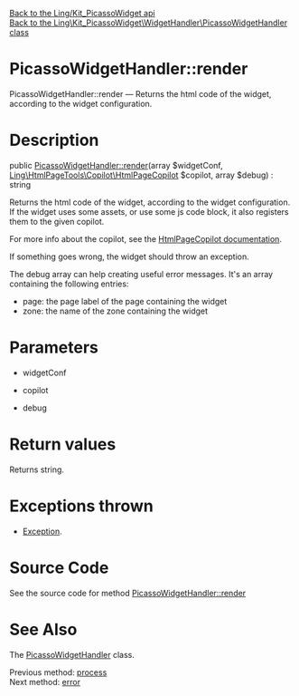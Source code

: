 [Back to the Ling/Kit_PicassoWidget api](https://github.com/lingtalfi/Kit_PicassoWidget/blob/master/doc/api/Ling/Kit_PicassoWidget.md)<br>
[Back to the Ling\Kit_PicassoWidget\WidgetHandler\PicassoWidgetHandler class](https://github.com/lingtalfi/Kit_PicassoWidget/blob/master/doc/api/Ling/Kit_PicassoWidget/WidgetHandler/PicassoWidgetHandler.md)


PicassoWidgetHandler::render
================



PicassoWidgetHandler::render — Returns the html code of the widget, according to the widget configuration.




Description
================


public [PicassoWidgetHandler::render](https://github.com/lingtalfi/Kit_PicassoWidget/blob/master/doc/api/Ling/Kit_PicassoWidget/WidgetHandler/PicassoWidgetHandler/render.md)(array $widgetConf, [Ling\HtmlPageTools\Copilot\HtmlPageCopilot](https://github.com/lingtalfi/HtmlPageTools/blob/master/doc/api/Ling/HtmlPageTools/Copilot/HtmlPageCopilot.md) $copilot, array $debug) : string




Returns the html code of the widget, according to the widget configuration.
If the widget uses some assets, or use some js code block, it also registers them to the given copilot.

For more info about the copilot, see the [HtmlPageCopilot documentation](https://github.com/lingtalfi/HtmlPageTools/blob/master/doc/api/Ling/HtmlPageTools/Copilot/HtmlPageCopilot.md).

If something goes wrong, the widget should throw an exception.

The debug array can help creating useful error messages.
It's an array containing the following entries:

- page: the page label of the page containing the widget
- zone: the name of the zone containing the widget




Parameters
================


- widgetConf

    

- copilot

    

- debug

    


Return values
================

Returns string.


Exceptions thrown
================

- [Exception](http://php.net/manual/en/class.exception.php).&nbsp;







Source Code
===========
See the source code for method [PicassoWidgetHandler::render](https://github.com/lingtalfi/Kit_PicassoWidget/blob/master/WidgetHandler/PicassoWidgetHandler.php#L189-L337)


See Also
================

The [PicassoWidgetHandler](https://github.com/lingtalfi/Kit_PicassoWidget/blob/master/doc/api/Ling/Kit_PicassoWidget/WidgetHandler/PicassoWidgetHandler.md) class.

Previous method: [process](https://github.com/lingtalfi/Kit_PicassoWidget/blob/master/doc/api/Ling/Kit_PicassoWidget/WidgetHandler/PicassoWidgetHandler/process.md)<br>Next method: [error](https://github.com/lingtalfi/Kit_PicassoWidget/blob/master/doc/api/Ling/Kit_PicassoWidget/WidgetHandler/PicassoWidgetHandler/error.md)<br>

